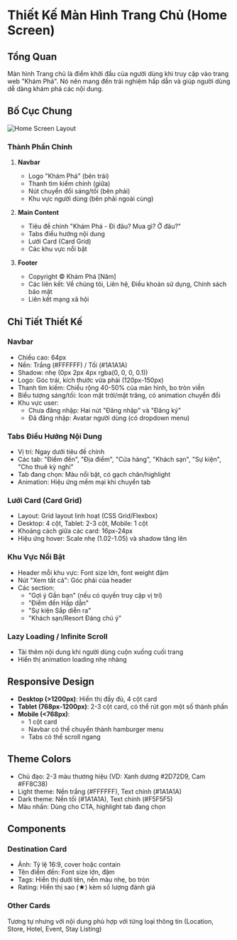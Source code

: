 # Thiết Kế Màn Hình Trang Chủ (Home Screen)

## Tổng Quan
Màn hình Trang chủ là điểm khởi đầu của người dùng khi truy cập vào trang web "Khám Phá". Nó nên mang đến trải nghiệm hấp dẫn và giúp người dùng dễ dàng khám phá các nội dung.

## Bố Cục Chung
![Home Screen Layout](../assets/home-layout.png)

### Thành Phần Chính
1. **Navbar**
   - Logo "Khám Phá" (bên trái)
   - Thanh tìm kiếm chính (giữa)
   - Nút chuyển đổi sáng/tối (bên phải)
   - Khu vực người dùng (bên phải ngoài cùng)

2. **Main Content**
   - Tiêu đề chính "Khám Phá - Đi đâu? Mua gì? Ở đâu?"
   - Tabs điều hướng nội dung
   - Lưới Card (Card Grid)
   - Các khu vực nổi bật

3. **Footer**
   - Copyright © Khám Phá [Năm]
   - Các liên kết: Về chúng tôi, Liên hệ, Điều khoản sử dụng, Chính sách bảo mật
   - Liên kết mạng xã hội

## Chi Tiết Thiết Kế

### Navbar
- Chiều cao: 64px
- Nền: Trắng (#FFFFFF) / Tối (#1A1A1A)
- Shadow: nhẹ (0px 2px 4px rgba(0, 0, 0, 0.1))
- Logo: Góc trái, kích thước vừa phải (120px-150px)
- Thanh tìm kiếm: Chiều rộng 40-50% của màn hình, bo tròn viền
- Biểu tượng sáng/tối: Icon mặt trời/mặt trăng, có animation chuyển đổi
- Khu vực user: 
  - Chưa đăng nhập: Hai nút "Đăng nhập" và "Đăng ký"
  - Đã đăng nhập: Avatar người dùng (có dropdown menu)

### Tabs Điều Hướng Nội Dung
- Vị trí: Ngay dưới tiêu đề chính
- Các tab: "Điểm đến", "Địa điểm", "Cửa hàng", "Khách sạn", "Sự kiện", "Cho thuê kỳ nghỉ"
- Tab đang chọn: Màu nổi bật, có gạch chân/highlight
- Animation: Hiệu ứng mềm mại khi chuyển tab

### Lưới Card (Card Grid)
- Layout: Grid layout linh hoạt (CSS Grid/Flexbox)
- Desktop: 4 cột, Tablet: 2-3 cột, Mobile: 1 cột
- Khoảng cách giữa các card: 16px-24px
- Hiệu ứng hover: Scale nhẹ (1.02-1.05) và shadow tăng lên

### Khu Vực Nổi Bật
- Header mỗi khu vực: Font size lớn, font weight đậm
- Nút "Xem tất cả": Góc phải của header
- Các section:
  - "Gợi ý Gần bạn" (nếu có quyền truy cập vị trí)
  - "Điểm đến Hấp dẫn"
  - "Sự kiện Sắp diễn ra"
  - "Khách sạn/Resort Đáng chú ý"

### Lazy Loading / Infinite Scroll
- Tải thêm nội dung khi người dùng cuộn xuống cuối trang
- Hiển thị animation loading nhẹ nhàng

## Responsive Design
- **Desktop (>1200px)**: Hiển thị đầy đủ, 4 cột card
- **Tablet (768px-1200px)**: 2-3 cột card, có thể rút gọn một số thành phần
- **Mobile (<768px)**:
  - 1 cột card
  - Navbar có thể chuyển thành hamburger menu
  - Tabs có thể scroll ngang

## Theme Colors
- Chủ đạo: 2-3 màu thương hiệu (VD: Xanh dương #2D72D9, Cam #FF8C38)
- Light theme: Nền trắng (#FFFFFF), Text chính (#1A1A1A)
- Dark theme: Nền tối (#1A1A1A), Text chính (#F5F5F5)
- Màu nhấn: Dùng cho CTA, highlight tab đang chọn

## Components
### Destination Card
- Ảnh: Tỷ lệ 16:9, cover hoặc contain
- Tên điểm đến: Font size lớn, đậm
- Tags: Hiển thị dưới tên, nền màu nhẹ, bo tròn
- Rating: Hiển thị sao (★) kèm số lượng đánh giá

### Other Cards
Tương tự nhưng với nội dung phù hợp với từng loại thông tin (Location, Store, Hotel, Event, Stay Listing)